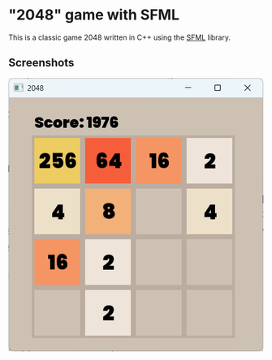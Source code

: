 # "2048" game with SFML

This is a classic game 2048 written in C++ using the [SFML](https://www.sfml-dev.org/) library.

## Screenshots
![Gameplay](screenshots/gameplay_1.png)
